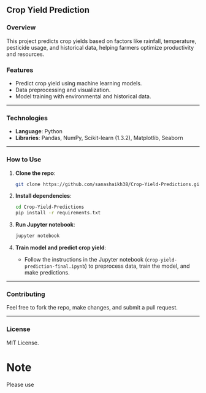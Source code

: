 
## **Crop Yield Prediction**

### **Overview**
This project predicts crop yields based on factors like rainfall, temperature, pesticide usage, and historical data, helping farmers optimize productivity and resources.

### **Features**
- Predict crop yield using machine learning models.
- Data preprocessing and visualization.
- Model training with environmental and historical data.

---

### **Technologies**
- **Language**: Python
- **Libraries**: Pandas, NumPy, Scikit-learn (1.3.2), Matplotlib, Seaborn


---

### **How to Use**

1. **Clone the repo**:
   ```bash
   git clone https://github.com/sanashaikh38/Crop-Yield-Predictions.git
   ```

2. **Install dependencies**:
   ```bash
   cd Crop-Yield-Predictions
   pip install -r requirements.txt
   ```

3. **Run Jupyter notebook**:
   ```bash
   jupyter notebook
   ```

4. **Train model and predict crop yield**:
   - Follow the instructions in the Jupyter notebook (`crop-yield-prediction-final.ipynb`) to preprocess data, train the model, and make predictions.

---

### **Contributing**
Feel free to fork the repo, make changes, and submit a pull request.

---

### **License**
MIT License.




# Note
Please use 